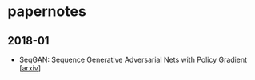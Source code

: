 # papernotes

## 2018-01

- SeqGAN: Sequence Generative Adversarial Nets with Policy Gradient [[arxiv](https://arxiv.org/abs/1609.05473)]